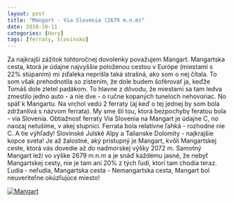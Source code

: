```yaml
---
layout: post
title: "Mangart - Via Slovenia (2679 m.n.m)"
date: 2018-10-11
categories: [Hory]
tags: [ferraty, Slovinsko]
---
```


Za najkrajší zážitok tohtoročnej dovolenky považujem Mangart. Mangartska cesta, ktorá je údajne najvyššie položenou cestou v Európe (miestami s 22% stúpaním) mi zďaleka neprišla taká strašná, ako som o nej čítala. To som však prehodnotila so zistením, že dole budem šoférovať ja, keďže Tomáš dole zletel padákom. To hlavne z dôvodu, že miestami sa tam ledva zmestilo jedno auto - a nie dve - o ručne kopaných tuneloch nehovoriac. No späť k Mangartu. Na vrchol vedú 2 ferraty (aj keď o tej jednej by som bola zdržanlivá s názvom ferrata). My sme šli tou, ktorá bezpochyby feratou bola - via Slovenia. Obtiažnosť ferraty Via Slovenia na Mangart je údajne C, no naozaj netušíme, v akej stupnici. Ferrata bola relatívne ľahká - rozhodne nie C. A tie výhľady! Slovinské Julské Alpy a Talianske Dolomity - najkrajšie kopce sveta! Je až žalostné, aký prístupný je Mangart, kvôli Mangartskej ceste, ktorá vás dovedie až do nadmorskej výšky 2072 m. Samotný Mangart leží vo výške 2679 m.n.m a je snáď každému jasné, že nebyť Mangartskej cesty, nie je tam ani 20% z tých ľudí, ktorí tam chodia teraz. Ľudia - neľudia, Mangartska cesta - Nemangartska cesta, Mangart bol neuveriteľne okúzľujúce miesto!

[![Mangart](https://img.youtube.com/vi/1OnijrHvIeU/0.jpg)](https://www.youtube.com/watch?v=1OnijrHvIeU)
